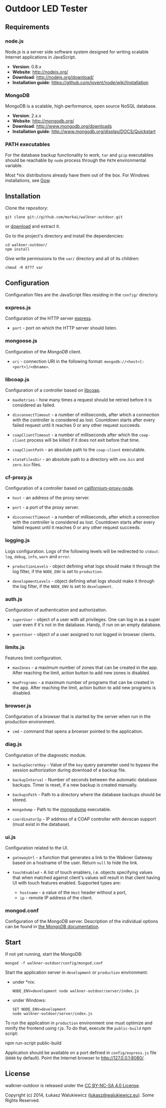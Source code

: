 # Outdoor LED Tester

## Requirements

### node.js

Node.js is a server side software system designed for writing scalable
Internet applications in JavaScript.

  * __Version__: 0.8.x
  * __Website__: http://nodejs.org/
  * __Download__: http://nodejs.org/download/
  * __Installation guide__: https://github.com/joyent/node/wiki/Installation

### MongoDB

MongoDB is a scalable, high-performance, open source NoSQL database.

  * __Version__: 2.x.x
  * __Website__: http://mongodb.org/
  * __Download__: http://www.mongodb.org/downloads
  * __Installation guide__: http://www.mongodb.org/display/DOCS/Quickstart

### PATH executables

For the database backup functionality to work, `tar` and `gzip` executables
should be reachable by `node` process through the `PATH` environmental variable.

Most *nix distributions already have them out of the box.
For Windows installations, see [Gow](https://github.com/bmatzelle/gow/wiki).

## Installation

Clone the repository:

```
git clone git://github.com/morkai/walkner-outdoor.git
```

or [download](https://github.com/morkai/walkner-outdoor/zipball/master)
and extract it.

Go to the project's directory and install the dependencies:

```
cd walkner-outdoor/
npm install
```

Give write permissions to the `var/` directory and all of its children:

```
chmod -R 0777 var
```

## Configuration

Configuration files are the JavaScript files residing in the `config/`
directory.

### express.js

Configuration of the HTTP server [express](http://expressjs.com/).

  * `port` - port on which the HTTP server should listen.

### mongoose.js

Configuration of the _MongoDB_ client.

  * `uri` - connection URI in the following format:
    `mongodb://<host>[:<port>]/<dbname>`.

### libcoap.js

Configuration of a controller based on [libcoap](http://sourceforge.net/projects/libcoap/).

  * `maxRetries` - how many times a request should be retried before it is
    considered as failed.

  * `disconnectTimeout` - a number of milliseconds, after which a connection
    with the controller is considered as lost. Countdown starts after every
    failed request until it reaches 0 or any other request succeeds.

  * `coapClientTimeout` - a number of milliseconds after which the `coap-client`
     process will be killed if it does not exit before that time.

  * `coapClientPath` - an absolute path to the `coap-client` executable.

  * `stateFilesDir` - an absolute path to a directory with `one.bin`
    and `zero.bin` files.

### cf-proxy.js

Configuration of a controller based on [californium-proxy-node](https://github.com/morkai/californium-proxy-node).

  * `host` - an address of the proxy server.

  * `port` - a port of the proxy server.

  * `disconnectTimeout` - a number of milliseconds, after which a connection
    with the controller is considered as lost. Countdown starts after every
    failed request until it reaches 0 or any other request succeeds.

### logging.js

Logs configuration. Logs of the following levels will be redirected to `stdout`:
`log`, `debug`, `info`, `warn` and `error`.

  * `productionLevels` - object defining what logs should make it through
    the log filter, if the `NODE_ENV` is set to `production`.

  * `developmentLevels` - object defining what logs should make it through
    the log filter, if the `NODE_ENV` is set to `development`.

### auth.js

Configuration of authentication and authorization.

  * `superUser` - object of a user with all privileges.
    One can log in as a super user even if it's not in the database.
    Handy, if run on an empty database.

  * `guestUser` - object of a user assigned to not logged in browser clients.

### limits.js

Features limit configuration.

  * `maxZones` - a maximum number of zones that can be created in the app.
    After reaching the limit, action button to add new zones is disabled.

  * `maxPrograms` - a maximum number of programs that can be created in the app.
    After reaching the limit, action button to add new programs is disabled.

### browser.js

Configuration of a browser that is started by the server when run in
the production environment.

  * `cmd` - command that opens a browser pointed to the application.

### diag.js

Configuration of the diagnostic module.

  * `backupSecretKey` - Value of the `key` query parameter used to bypass
    the session authorization during download of a backup file.

  * `backupInterval` - Number of seconds between the automatic database
    backups. Timer is reset, if a new backup is created manually.

  * `backupsPath` - Path to a directory where the database backups should
    be stored.

  * `mongodump` - Path to the [mongodump](http://docs.mongodb.org/manual/reference/mongodump/) executable.

  * `coordinatorIp` - IP address of a COAP controller with devscan support
    (must exist in the database).

### ui.js

Configuration related to the UI.

  * `gatewayUrl` - a function that generates a link to the Walkner Gateway
    based on a hostname of the user. Return `null` to hide the link.

  * `touchEnabled` - A list of touch enablers, i.e. objects specifying values
    that when matched against client's values will result in that client
    having UI with touch features enabled. Supported types are:

      * `hostname` - a value of the `Host` header without a port,
      * `ip` - remote IP address of the client.

### mongod.conf

Configuration of the MongoDB server. Description of the individual options can
be found in
[the MongoDB documentation](http://www.mongodb.org/display/DOCS/File+Based+Configuration).

## Start

If not yet running, start the MongoDB:

```
mongod -f walkner-outdoor/config/mongod.conf
```

Start the application server in `development` or `production` environment:

  * under *nix:

    ```
    NODE_ENV=development node walkner-outdoor/server/index.js
    ```

  * under Windows:

    ```
    SET NODE_ENV=development
    node walkner-outdoor/server/index.js
    ```

To run the application in `production` environment one must optimize and minify
the frontend using r.js. To do that, execute the `public-build` npm script:

npm run-script public-build

Application should be available on a port defined in `config/express.js` file
(`8080` by default). Point the Internet browser to http://127.0.0.1:8080/.

## License

walkner-outdoor is released under the [CC BY-NC-SA 4.0 License](https://github.com/morkai/walkner-outdoor/blob/master/license.md).

Copyright (c) 2014, Łukasz Walukiewicz (lukasz@walukiewicz.eu). Some Rights Reserved.

